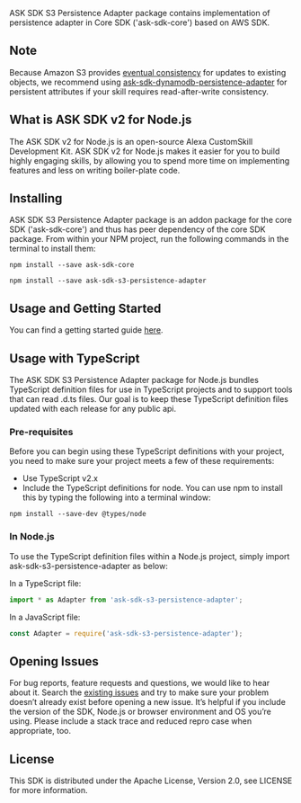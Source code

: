 ASK SDK S3 Persistence Adapter package contains implementation of persistence adapter in Core SDK ('ask-sdk-core') based on AWS SDK.

## Note

Because Amazon S3 provides [eventual consistency](https://docs.aws.amazon.com/AmazonS3/latest/dev/Introduction.html) for updates to existing objects, we recommend using [ask-sdk-dynamodb-persistence-adapter](https://github.com/tianrenz/alexa-skills-kit-sdk-for-nodejs/tree/2.0.x/ask-sdk-dynamodb-persistence-adapter) for persistent attributes if your skill requires read-after-write consistency.

## What is ASK SDK v2 for Node.js

The ASK SDK v2 for Node.js is an open-source Alexa CustomSkill Development Kit. ASK SDK v2 for Node.js makes it easier for you to build highly engaging skills, by allowing you to spend more time on implementing features and less on writing boiler-plate code.

## Installing
ASK SDK S3 Persistence Adapter package is an addon package for the core SDK ('ask-sdk-core') and thus has peer dependency of the core SDK package. From within your NPM project, run the following commands in the terminal to install them:

```
npm install --save ask-sdk-core
```

```
npm install --save ask-sdk-s3-persistence-adapter
```

## Usage and Getting Started

You can find a getting started guide [here](https://github.com/alexa/alexa-skills-kit-sdk-for-nodejs/wiki).

## Usage with TypeScript
The ASK SDK S3 Persistence Adapter package for Node.js bundles TypeScript definition files for use in TypeScript projects and to support tools that can read .d.ts files. Our goal is to keep these TypeScript definition files updated with each release for any public api.

### Pre-requisites
Before you can begin using these TypeScript definitions with your project, you need to make sure your project meets a few of these requirements:
- Use TypeScript v2.x
- Include the TypeScript definitions for node. You can use npm to install this by typing the following into a terminal window:

```
npm install --save-dev @types/node
```

### In Node.js
To use the TypeScript definition files within a Node.js project, simply import ask-sdk-s3-persistence-adapter as below:

In a TypeScript file:

```typescript
import * as Adapter from 'ask-sdk-s3-persistence-adapter';
```

In a JavaScript file:

```javascript
const Adapter = require('ask-sdk-s3-persistence-adapter');
```

## Opening Issues
For bug reports, feature requests and questions, we would like to hear about it. Search the [existing issues](https://github.com/alexa/alexa-skills-kit-sdk-for-nodejs/issues) and try to make sure your problem doesn’t already exist before opening a new issue. It’s helpful if you include the version of the SDK, Node.js or browser environment and OS you’re using. Please include a stack trace and reduced repro case when appropriate, too.

## License
This SDK is distributed under the Apache License, Version 2.0, see LICENSE for more information.
